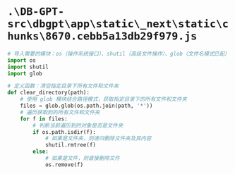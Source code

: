 # `.\DB-GPT-src\dbgpt\app\static\_next\static\chunks\8670.cebb5a13db29f979.js`

```py
# 导入需要的模块：os（操作系统接口）、shutil（高级文件操作）、glob（文件名模式匹配）
import os
import shutil
import glob

# 定义函数：清空指定目录下所有文件和文件夹
def clear_directory(path):
    # 使用 glob 模块结合路径模式，获取指定目录下的所有文件和文件夹
    files = glob.glob(os.path.join(path, '*'))
    # 遍历获取到的所有文件和文件夹
    for f in files:
        # 判断当前遍历到的对象是否是文件夹
        if os.path.isdir(f):
            # 如果是文件夹，则递归删除文件夹及其内容
            shutil.rmtree(f)
        else:
            # 如果是文件，则直接删除文件
            os.remove(f)
```